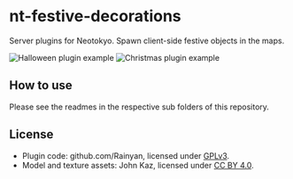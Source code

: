 # nt-festive-decorations
Server plugins for Neotokyo. Spawn client-side festive objects in the maps.

![Halloween plugin example](https://github.com/Rainyan/nt-festive-decorations/raw/master/example_images/halloween.jpg)
![Christmas plugin example](https://github.com/Rainyan/nt-festive-decorations/raw/master/example_images/xmas.jpg)

## How to use
Please see the readmes in the respective sub folders of this repository.

## License

* Plugin code: github.com/Rainyan, licensed under [GPLv3](https://www.gnu.org/licenses/gpl-3.0.en.html).
* Model and texture assets: John Kaz, licensed under [CC BY 4.0](https://creativecommons.org/licenses/by/4.0/).

